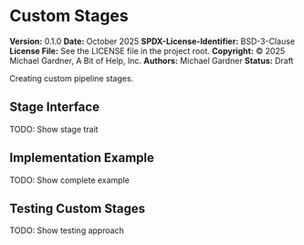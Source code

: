 # Custom Stages

**Version:** 0.1.0
**Date:** October 2025
**SPDX-License-Identifier:** BSD-3-Clause
**License File:** See the LICENSE file in the project root.
**Copyright:** © 2025 Michael Gardner, A Bit of Help, Inc.
**Authors:** Michael Gardner
**Status:** Draft

Creating custom pipeline stages.

## Stage Interface

TODO: Show stage trait

## Implementation Example

TODO: Show complete example

## Testing Custom Stages

TODO: Show testing approach
